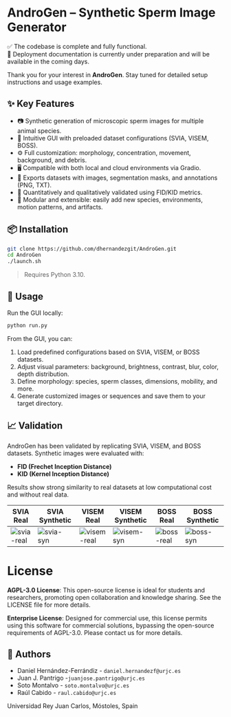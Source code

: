 # AndroGen – Synthetic Sperm Image Generator
 
✅ The codebase is complete and fully functional.  
📄 Deployment documentation is currently under preparation and will be available in the coming days.
 
Thank you for your interest in **AndroGen**. Stay tuned for detailed setup instructions and usage examples.

## ✨ Key Features

- 📷 Synthetic generation of microscopic sperm images for multiple animal species.
- 🔧 Intuitive GUI with preloaded dataset configurations (SVIA, VISEM, BOSS).
- ⚙️ Full customization: morphology, concentration, movement, background, and debris.
- 🖥️ Compatible with both local and cloud environments via Gradio.
- 📂 Exports datasets with images, segmentation masks, and annotations (PNG, TXT).
- 🧪 Quantitatively and qualitatively validated using FID/KID metrics.
- 🧬 Modular and extensible: easily add new species, environments, motion patterns, and artifacts.

## 📦 Installation

```bash
git clone https://github.com/dhernandezgit/AndroGen.git
cd AndroGen
./launch.sh
```

> Requires Python 3.10.

## 🚀 Usage

Run the GUI locally:

```bash
python run.py
```

From the GUI, you can:

1. Load predefined configurations based on SVIA, VISEM, or BOSS datasets.
2. Adjust visual parameters: background, brightness, contrast, blur, color, depth distribution.
3. Define morphology: species, sperm classes, dimensions, mobility, and more.
4. Generate customized images or sequences and save them to your target directory.

## 📈 Validation

AndroGen has been validated by replicating SVIA, VISEM, and BOSS datasets. Synthetic images were evaluated with:

- **FID (Frechet Inception Distance)**
- **KID (Kernel Inception Distance)**

Results show strong similarity to real datasets at low computational cost and without real data.


| SVIA Real | SVIA Synthetic | VISEM Real | VISEM Synthetic | BOSS Real | BOSS Synthetic |
|-----------|----------------|------------|------------------|-----------|----------------|
| ![svia-real](examples/svia_real.png) | ![svia-syn](examples/svia_syn.png) | ![visem-real](examples/visem_real.png) | ![visem-syn](examples/visem_syn.png) | ![boss-real](examples/boss_real.png) | ![boss-syn](examples/boss_syn.png) |


# License
**AGPL-3.0 License**: This open-source license is ideal for students and researchers, promoting open collaboration and knowledge sharing. See the LICENSE file for more details.

**Enterprise License**: Designed for commercial use, this license permits using this software for commercial solutions, bypassing the open-source requirements of AGPL-3.0. Please contact us for more details.

## 👥 Authors

- Daniel Hernández-Ferrándiz  - `daniel.hernandezf@urjc.es`
- Juan J. Pantrigo -`juanjose.pantrigo@urjc.es`
- Soto Montalvo  - `soto.montalvo@urjc.es`
- Raúl Cabido  - `raul.cabido@urjc.es`

Universidad Rey Juan Carlos, Móstoles, Spain
